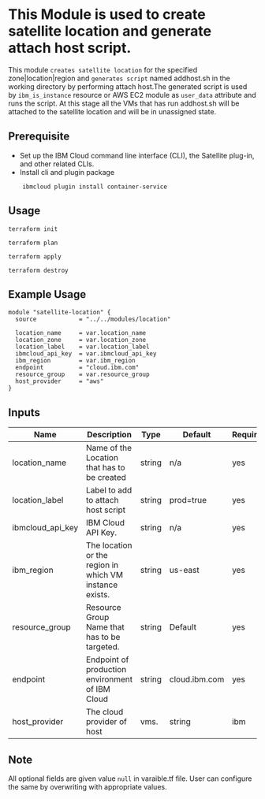# This Module is used to create satellite location and generate attach host script.

This module `creates satellite location` for the specified zone|location|region and `generates script` named addhost.sh in the working directory by performing attach host.The generated script is used by `ibm_is_instance` resource or AWS EC2 module as `user_data` attribute and runs the script. At this stage all the VMs that has run addhost.sh will be attached to the satellite location and will be in unassigned state.
 
## Prerequisite

* Set up the IBM Cloud command line interface (CLI), the Satellite plug-in, and other related CLIs.
* Install cli and plugin package
```console
    ibmcloud plugin install container-service
```
## Usage

```
terraform init
```
```
terraform plan
```
```
terraform apply
```
```
terraform destroy
```
## Example Usage
``` hcl
module "satellite-location" {
  source            = "../../modules/location"

  location_name     = var.location_name
  location_zone     = var.location_zone
  location_label    = var.location_label
  ibmcloud_api_key  = var.ibmcloud_api_key
  ibm_region        = var.ibm_region
  endpoint          = "cloud.ibm.com"
  resource_group    = var.resource_group
  host_provider     = "aws"
}
```
<!-- BEGINNING OF PRE-COMMIT-TERRAFORM DOCS HOOK -->
## Inputs

| Name                                  | Description                                                       | Type     | Default | Required |
|---------------------------------------|-------------------------------------------------------------------|----------|---------|----------|
| location_name                         | Name of the Location that has to be created                       | string   | n/a     | yes      |
| location_label                        | Label to add to attach host script                                | string   |prod=true| yes      |
| ibmcloud_api_key                      | IBM Cloud API Key.                                                | string   | n/a     | yes      |
| ibm_region                            | The location or the region in which VM instance exists.           | string   | us-east | yes      |
| resource_group                        | Resource Group Name that has to be targeted.                      | string   | Default | yes      |
| endpoint                              | Endpoint of production environment of IBM Cloud                   | string   |cloud.ibm.com| yes  |
| host_provider                         | The cloud provider of host|vms.                                   | string   | ibm     | yes      |


<!-- END OF PRE-COMMIT-TERRAFORM DOCS HOOK -->
## Note

All optional fields are given value `null` in varaible.tf file. User can configure the same by overwriting with appropriate values.

